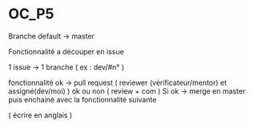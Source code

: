 # OC_P5

Branche default -> master

Fonctionnalité a découper en issue

1 issue -> 1 branche ( ex : dev/#n° )

fonctionnalité ok -> pull request ( reviewer (vérificateur/mentor) et assigné(dev/moi) )
ok ou non ( review + com )
 Si ok -> merge en master  puis enchainé avec la fonctionnalité suivante
 
( écrire en anglais ) 

